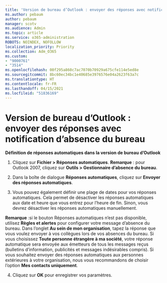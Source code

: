 ```yaml
---
title: 'Version de bureau d’Outlook : envoyer des réponses avec notification d’absence du bureau'
ms.author: pebaum
author: pebaum
manager: scotv
ms.audience: Admin
ms.topic: article
ms.service: o365-administration
ROBOTS: NOINDEX, NOFOLLOW
localization_priority: Priority
ms.collection: Adm_O365
ms.custom:
- "9000761"
- "3514"
ms.openlocfilehash: 00f295a860c7ac7070b70929a675cfe114e5ed8e
ms.sourcegitcommit: 8bc60ec34bc1e40685e3976576e04a2623f63a7c
ms.translationtype: HT
ms.contentlocale: fr-FR
ms.lasthandoff: 04/15/2021
ms.locfileid: "51836169"
---
```

# <a name="outlook-desktop-send-out-of-office-replies"></a>Version de bureau d’Outlook : envoyer des réponses avec notification d’absence du bureau

**Définition de réponses automatiques dans la version de bureau d’Outlook**

1. Cliquez sur **Fichier > Réponses automatiques**. **Remarque** : pour Outlook 2007, cliquez sur **Outils > Gestionnaire d’absence du bureau**.

2. Dans la boîte de dialogue **Réponses automatiques**, cliquez sur **Envoyer des réponses automatiques**.

3. Vous pouvez également définir une plage de dates pour vos réponses automatiques. Cela permet de désactiver les réponses automatiques aux date et heure que vous entrez pour l’heure de fin. Sinon, vous devrez désactiver les réponses automatiques manuellement.

**Remarque** :si le bouton Réponses automatiques n’est pas disponible, utilisez **Règles et alertes** pour configurer votre message d’absence du bureau. Dans l’onglet **Au sein de mon organisation**, tapez la réponse que vous voulez envoyer à vos collègues lors de vos absences du bureau. Si vous choisissez **Toute personne étrangère à ma société**, votre réponse automatique sera envoyée aux émetteurs de tous les messages reçus (bulletins d’information, publicités et messages indésirables compris). Si vous souhaitez envoyer des réponses automatiques aux personnes extérieures à votre organisation, nous vous recommandons de choisir l’option **Mes contacts uniquement**.

4. Cliquez sur **OK** pour enregistrer vos paramètres.
